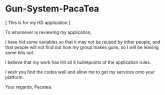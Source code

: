 # Gun-System-PacaTea

[ This is for my HD application ]

To whomever is reviewing my application,

I have hid some variables so that it may not be reused by other people, and that people will not find out how my group makes guns, so I will be leaving some bits out.

I believe that my work has  Hit all 4 bulletpoints of the application rules.

I wish you find the codes well and allow me to get my services onto your platform.

Your regards, 
Pacatea.
